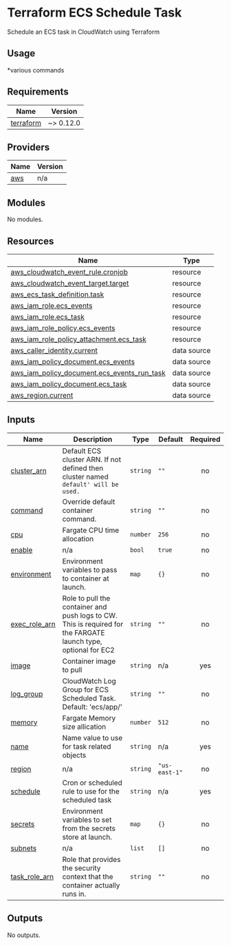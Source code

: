 # Terraform ECS Schedule Task
Schedule an ECS task in CloudWatch using Terraform

## Usage

*various commands

<!-- BEGINNING OF PRE-COMMIT-TERRAFORM DOCS HOOK -->
## Requirements

| Name | Version |
|------|---------|
| <a name="requirement_terraform"></a> [terraform](#requirement\_terraform) | ~> 0.12.0 |

## Providers

| Name | Version |
|------|---------|
| <a name="provider_aws"></a> [aws](#provider\_aws) | n/a |

## Modules

No modules.

## Resources

| Name | Type |
|------|------|
| [aws_cloudwatch_event_rule.cronjob](https://registry.terraform.io/providers/hashicorp/aws/latest/docs/resources/cloudwatch_event_rule) | resource |
| [aws_cloudwatch_event_target.target](https://registry.terraform.io/providers/hashicorp/aws/latest/docs/resources/cloudwatch_event_target) | resource |
| [aws_ecs_task_definition.task](https://registry.terraform.io/providers/hashicorp/aws/latest/docs/resources/ecs_task_definition) | resource |
| [aws_iam_role.ecs_events](https://registry.terraform.io/providers/hashicorp/aws/latest/docs/resources/iam_role) | resource |
| [aws_iam_role.ecs_task](https://registry.terraform.io/providers/hashicorp/aws/latest/docs/resources/iam_role) | resource |
| [aws_iam_role_policy.ecs_events](https://registry.terraform.io/providers/hashicorp/aws/latest/docs/resources/iam_role_policy) | resource |
| [aws_iam_role_policy_attachment.ecs_task](https://registry.terraform.io/providers/hashicorp/aws/latest/docs/resources/iam_role_policy_attachment) | resource |
| [aws_caller_identity.current](https://registry.terraform.io/providers/hashicorp/aws/latest/docs/data-sources/caller_identity) | data source |
| [aws_iam_policy_document.ecs_events](https://registry.terraform.io/providers/hashicorp/aws/latest/docs/data-sources/iam_policy_document) | data source |
| [aws_iam_policy_document.ecs_events_run_task](https://registry.terraform.io/providers/hashicorp/aws/latest/docs/data-sources/iam_policy_document) | data source |
| [aws_iam_policy_document.ecs_task](https://registry.terraform.io/providers/hashicorp/aws/latest/docs/data-sources/iam_policy_document) | data source |
| [aws_region.current](https://registry.terraform.io/providers/hashicorp/aws/latest/docs/data-sources/region) | data source |

## Inputs

| Name | Description | Type | Default | Required |
|------|-------------|------|---------|:--------:|
| <a name="input_cluster_arn"></a> [cluster\_arn](#input\_cluster\_arn) | Default ECS cluster ARN.  If not defined then cluster named `default' will be used.` | `string` | `""` | no |
| <a name="input_command"></a> [command](#input\_command) | Override default container command. | `string` | `""` | no |
| <a name="input_cpu"></a> [cpu](#input\_cpu) | Fargate CPU time allocation | `number` | `256` | no |
| <a name="input_enable"></a> [enable](#input\_enable) | n/a | `bool` | `true` | no |
| <a name="input_environment"></a> [environment](#input\_environment) | Environment variables to pass to container at launch. | `map` | `{}` | no |
| <a name="input_exec_role_arn"></a> [exec\_role\_arn](#input\_exec\_role\_arn) | Role to pull the container and push logs to CW. This is required for the FARGATE launch type, optional for EC2 | `string` | `""` | no |
| <a name="input_image"></a> [image](#input\_image) | Container image to pull | `string` | n/a | yes |
| <a name="input_log_group"></a> [log\_group](#input\_log\_group) | CloudWatch Log Group for ECS Scheduled Task. Default: 'ecs/app/<name>' | `string` | `""` | no |
| <a name="input_memory"></a> [memory](#input\_memory) | Fargate Memory size allication | `number` | `512` | no |
| <a name="input_name"></a> [name](#input\_name) | Name value to use for task related objects | `string` | n/a | yes |
| <a name="input_region"></a> [region](#input\_region) | n/a | `string` | `"us-east-1"` | no |
| <a name="input_schedule"></a> [schedule](#input\_schedule) | Cron or scheduled rule to use for the scheduled task | `string` | n/a | yes |
| <a name="input_secrets"></a> [secrets](#input\_secrets) | Environment variables to set from the secrets store at launch. | `map` | `{}` | no |
| <a name="input_subnets"></a> [subnets](#input\_subnets) | n/a | `list` | `[]` | no |
| <a name="input_task_role_arn"></a> [task\_role\_arn](#input\_task\_role\_arn) | Role that provides the security context that the container actually runs in. | `string` | `""` | no |

## Outputs

No outputs.
<!-- END OF PRE-COMMIT-TERRAFORM DOCS HOOK -->
